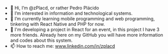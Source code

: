- 👋 Hi, I’m @zPlacd, or rather Pedro Plácido
- 👀 I’m interested in information and technological systems.
- 🌱 I’m currently learning mobile programming and web programming, tinkering with React Native and PHP for now.
- 💞️ I'm developing a project in React for an event, in this project I have 3 more friends. Already here on my GitHub you will have more information and codes about this system.
- 📫 How to reach me: www.linkedin.com/in/zplacd

<!---
  BR - SP
--->
